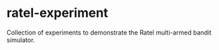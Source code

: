 # ratel-experiment
Collection of experiments to demonstrate the Ratel multi-armed bandit simulator.
